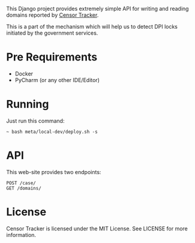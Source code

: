 This Django project provides extremely simple API for writing and reading domains reported by [Censor Tracker](https://git.io/JfoBg). 

This is a part of the mechanism which will help us to detect DPI locks initiated by the government services.

Pre Requirements
================

- Docker
- PyCharm (or any other IDE/Editor)

Running
=======

Just run this command:

    ~ bash meta/local-dev/deploy.sh -s
    
 
API
===
 
This web-site provides two endpoints:

```
POST /case/
GET /domains/
```

License
=======

Censor Tracker is licensed under the MIT License. See LICENSE for more
information.
